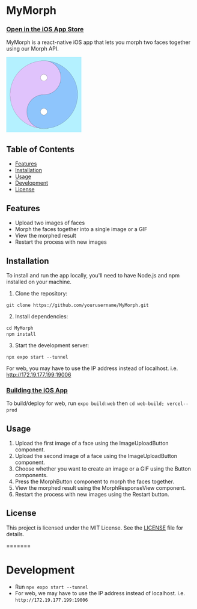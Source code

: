 # MyMorph

### [Open in the iOS App Store](https://apps.apple.com/us/app/mymorph/id1554421298)

MyMorph is a react-native iOS app that lets you morph two faces together using our Morph API.

<!-- Link to mymorph-iOS/assets/adaptive-icon.png -->
<img src="assets/adaptive-icon.png" width="200" height="200" />

## Table of Contents

- [Features](#features)
- [Installation](#installation)
- [Usage](#usage)
- [Development](#development)
- [License](#license)

## Features

- Upload two images of faces
- Morph the faces together into a single image or a GIF
- View the morphed result
- Restart the process with new images

## Installation

To install and run the app locally, you'll need to have Node.js and npm installed on your machine.

1. Clone the repository: 

```
git clone https://github.com/yourusername/MyMorph.git
```

2. Install dependencies: 
```
cd MyMorph
npm install
```

3. Start the development server:
```
npx expo start --tunnel
```

For web, you may have to use the IP address instead of localhost. i.e. http://172.19.177.199:19006


### [Building the iOS App](https://github.com/osamja/imagemorpher-mobile/issues/25)

To build/deploy for web, run `expo build:web` then `cd web-build; vercel--prod`


## Usage

1. Upload the first image of a face using the ImageUploadButton component.
2. Upload the second image of a face using the ImageUploadButton component.
3. Choose whether you want to create an image or a GIF using the Button components.
4. Press the MorphButton component to morph the faces together.
5. View the morphed result using the MorphResponseView component.
6. Restart the process with new images using the Restart button.

## License

This project is licensed under the MIT License. See the [LICENSE](LICENSE) file for details.

=======
# Development
* Run `npx expo start --tunnel`
* For web, we may have to use the IP address instead of localhost. i.e. `http://172.19.177.199:19006`

